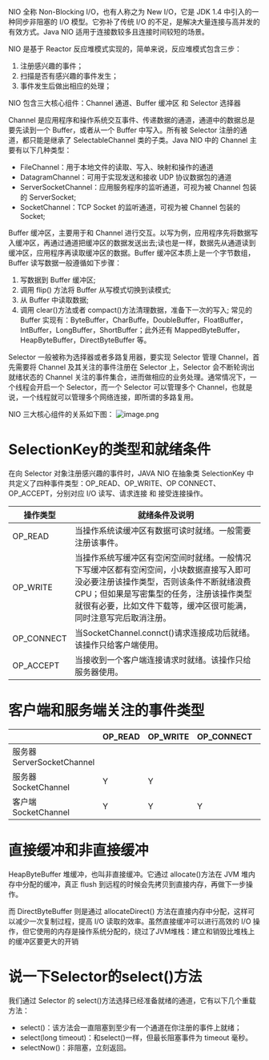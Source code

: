 NIO 全称 Non-Blocking I/O，也有人称之为 New I/O，它是 JDK 1.4 中引入的一种同步非阻塞的 I/O 模型。它弥补了传统 I/O 的不足，是解决大量连接与高并发的有效方式。Java NIO 适用于连接数较多且连接时间较短的场景。

NIO 是基于 Reactor 反应堆模式实现的，简单来说，反应堆模式包含三步：
1. 注册感兴趣的事件；
2. 扫描是否有感兴趣的事件发生；
3. 事件发生后做出相应的处理；

NIO 包含三大核心组件：Channel 通道、Buffer 缓冲区 和 Selector 选择器

Channel 是应用程序和操作系统交互事件、传递数据的通道，通道中的数据总是要先读到一个 Buffer，或者从一个 Buffer 中写入。所有被 Selector 注册的通道，都只能是继承了 SelectableChannel 类的子类。Java NIO 中的 Channel 主要有以下几种类型：
- FileChannel：用于本地文件的读取、写入、映射和操作的通道
- DatagramChannel：可用于实现发送和接收 UDP 协议数据包的通道
- ServerSocketChannel：应用服务程序的监听通道，可视为被 Channel 包装的 ServerSocket;
- SocketChannel：TCP Socket 的监听通道，可视为被 Channel 包装的 Socket;

Buffer 缓冲区，主要用于和 Channel 进行交互。以写为例，应用程序先将数据写入缓冲区，再通过通道把缓冲区的数据发送出去;读也是一样，数据先从通道读到缓冲区，应用程序再读取缓冲区的数据。Buffer 缓冲区本质上是一个字节数组，Buffer 读写数据一般遵循如下步骤：
1. 写数据到 Buffer 缓冲区;
2. 调用 flip() 方法将 Buffer 从写模式切换到读模式;
3. 从 Buffer 中读取数据;
4. 调用 clear()方法或者 compact()方法清理数据，准备下一次的写入;
常见的 Buffer 实现有：ByteBuffer，CharBuffe，DoubleBuffer，FloatBuffer，IntBuffer，LongBuffer，ShortBuffer；此外还有 MappedByteBuffer，HeapByteBuffer，DirectByteBuffer 等。

Selector 一般被称为选择器或者多路复用器，要实现 Selector 管理 Channel，首先需要将 Channel 及其关注的事件注册在 Selector 上，Selector 会不断轮询出就绪状态的 Channel 关注的事件集合，进而做相应的业务处理。通常情况下，一个线程会开启一个 Selector，而一个 Selector 可以管理多个 Channel，也就是说，一个线程就可以管理多个网络连接，即所谓的多路复用。

NIO 三大核心组件的关系如下图：
![image.png](https://gitee.com/ycfan/images/raw/master/img/20240120162207.png)
# SelectionKey的类型和就绪条件
在向 Selector 对象注册感兴趣的事件时，JAVA NIO 在抽象类 SelectionKey 中共定义了四种事件类型：OP_READ、OP_WRITE、OP CONNECT、OP_ACCEPT，分别对应 I/O 读写、请求连接 和 接受连接操作。

| 操作类型       | 就绪条件及说明                                                                                                                     |
| ---------- | --------------------------------------------------------------------------------------------------------------------------- |
| OP_READ    | 当操作系统读缓冲区有数据可读时就绪。一般需要注册该事件。                                                                                                |
| OP_WRITE   | 当操作系统写缓冲区有空闲空间时就绪。一般情况下写缓冲区都有空闲空间，小块数据直接写入即可没必要注册该操作类型，否则该条件不断就绪浪费CPU；但如果是写密集型的任务，注册该操作类型就很有必要，比如文件下载等，缓冲区很可能满，同时注意写完后取消注册。 |
| OP_CONNECT | 当SocketChannel.connct()请求连接成功后就绪。该操作只给客户端使用。                                                                                |
| OP_ACCEPT  | 当接收到一个客户端连接请求时就绪。该操作只给服务器使用。                                                                                                |
# 客户端和服务端关注的事件类型
|                         | OP_READ | OP_WRITE | OP_CONNECT | OP_ACCEPT |
| ----------------------- | ------- | -------- | ---------- | --------- |
| 服务器 ServerSocketChannel |         |          |            | Y         |
| 服务器 SocketChannel       | Y       | Y        |            |           |
| 客户端 SocketChannel       | Y       | Y        | Y          |           |
# 直接缓冲和非直接缓冲
HeapByteBuffer 堆缓冲，也叫非直接缓冲。它通过 allocate()方法在 JVM 堆内存中分配的缓冲，真正 flush 到远程的时候会先拷贝到直接内存，再做下一步操作。

而 DirectByteBuffer 则是通过 allocateDirect() 方法在直接内存中分配，这样可以减少一次复制过程，提高 I/O 读取的效率。虽然直接缓冲可以进行高效的 I/O 操作，但它使用的内存是操作系统分配的，绕过了JVM堆栈：建立和销毁比堆栈上的缓冲区要更大的开销

# 说一下Selector的select()方法
我们通过 Selector 的 select()方法选择已经准备就绪的通道，它有以下几个重载方法：
- select()：该方法会一直阻塞到至少有一个通道在你注册的事件上就绪；
- select(long timeout)：和select()一样，但最长阻塞事件为 timeout 毫秒。
- selectNow()：非阻塞，立刻返回。
